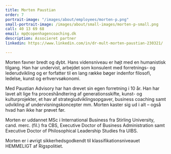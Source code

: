 ```yaml
---
title: Morten Paustian
order: 7
portrait-image: "/images/about/employees/morten-p.png"
small-portrait-image: /images/about/small-images/morten-p-small.png
call: 40 13 69 68
email: mp@copenhagencoaching.dk
description: Associeret partner
linkedin: https://www.linkedin.com/in/dr-mult-morten-paustian-230321/

---
```

Morten favner bredt og dybt. Hans vidensniveau er højt med en humanistisk tilgang. Han har undervist, arbejdet som konsulent med forretnings- og lederudvikling og er forfatter til en lang række bøger indenfor filosofi, ledelse, kunst og erhvervsøkonomi.

Med Paustian Advisory har han drevet sin egen forretning i 10 år. Han har lavet alt lige fra proceshåndtering af generationsskifte, kunst- og kulturprojekter, et hav af strategiudviklingsopgaver, business coaching samt udvikling af undervisningskoncepter mm. Morten kaster sig ud i alt – også hvad han ikke har prøvet før.

Morten er uddannet MSc i International Business fra Stirling University, cand. merc. (fil.) fra CBS, Executive Doctor of Business Administration samt Executive Doctor of Philosophical Leadership Studies fra UIBS.

Morten er i øvrigt sikkerhedsgodkendt til klassifikationsniveauet HEMMELIGT af Rigspolitiet.